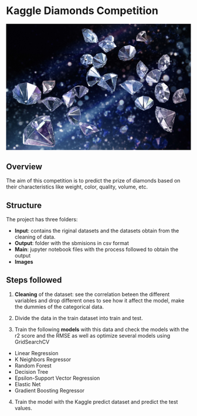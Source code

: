 # Kaggle Diamonds Competition
![Alt text](images/diamonds_image.jpg)

## Overview
The aim of this competition is to predict the prize of diamonds based on their characteristics like weight, color, quality, volume, etc.

## Structure
The project has three folders:
- **Input**: contains the riginal datasets and the datasets obtain from the cleaning of data.
- **Output**: folder with the sbmisions in csv format
- **Main**: jupyter notebook files with the process followed to obtain the output
- **Images**

## Steps followed
1. **Cleaning** of the dataset: see the correlation beteen the different variables and drop different ones to see how it affect the model, make the dummies of the categorical data.

2. Divide the data in the train dataset into train and test.

3. Train the following **models** with this data and check the models with the r2 score and the RMSE as well as optimize several models using GridSearchCV
- Linear Regression
- K Neighbors Regressor
- Random Forest
- Decision Tree
- Epsilon-Support Vector Regression
- Elastic Net
- Gradient Boosting Regressor

4. Train the model with the Kaggle predict dataset and predict the test values.




